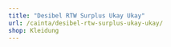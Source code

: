 ```yaml
---
title: "Desibel RTW Surplus Ukay Ukay"
url: /cainta/desibel-rtw-surplus-ukay-ukay/
shop: Kleidung
---
```

